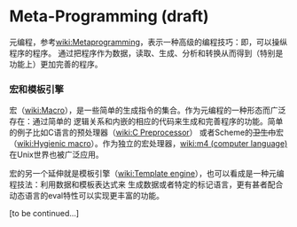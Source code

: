 # Meta-Programming (draft)

元编程，参考[wiki:Metaprogramming]()，表示一种高级的编程技巧：即，可以操纵程序的程序。
通过把程序作为数据，读取、生成、分析和转换从而得到（特别是功能上）更加完善的程序。

### 宏和模板引擎

宏（[wiki:Macro]()），是一些简单的生成指令的集合。作为元编程的一种形态而广泛存在：通过简单的
逻辑关系和内嵌的相应的代码来生成和完善程序的功能。简单的例子比如C语言的预处理器（[wiki:C Preprocessor]()）
或者Scheme的<del>卫生巾</del>宏（[wiki:Hygienic macro]()）。作为独立的宏处理器，[wiki:m4 (computer language)]()在Unix世界也被广泛应用。

宏的另一个延伸就是模板引擎（[wiki:Template engine]()），也可以看成是一种元编程技法：利用数据和模板表达式来
生成数据或者特定的标记语言，更有甚者配合动态语言的eval特性可以实现更丰富的功能。

[to be continued...]